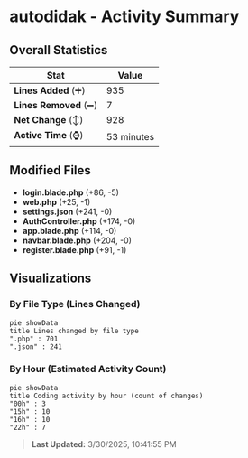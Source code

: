 # autodidak - Activity Summary 

## Overall Statistics

| Stat                   | Value                                                             |
| ---------------------- | ----------------------------------------------------------------- |
| **Lines Added** (➕)   | 935                                          |
| **Lines Removed** (➖) | 7                                        |
| **Net Change** (↕)    | 928                |
| **Active Time** (⌚)   | 53 minutes |


## Modified Files
- **login.blade.php** (+86, -5)
- **web.php** (+25, -1)
- **settings.json** (+241, -0)
- **AuthController.php** (+174, -0)
- **app.blade.php** (+114, -0)
- **navbar.blade.php** (+204, -0)
- **register.blade.php** (+91, -1)

## Visualizations

### By File Type (Lines Changed)

```mermaid
pie showData
title Lines changed by file type
".php" : 701
".json" : 241
```

### By Hour (Estimated Activity Count)

```mermaid
pie showData
title Coding activity by hour (count of changes)
"00h" : 3
"15h" : 10
"16h" : 10
"22h" : 7
```


> **Last Updated:** 3/30/2025, 10:41:55 PM